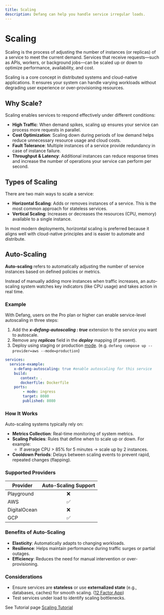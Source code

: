 ```yaml
---
title: Scaling
description: Defang can help you handle service irregular loads.
---
```


# Scaling

Scaling is the process of adjusting the number of instances (or replicas) of a service to meet the current demand. Services that receive requests—such as APIs, workers, or background jobs—can be scaled up or down to optimize performance, availability, and cost.

Scaling is a core concept in distributed systems and cloud-native applications. It ensures your system can handle varying workloads without degrading user experience or over-provisioning resources.


## Why Scale?

Scaling enables services to respond effectively under different conditions:

- **High Traffic**: When demand spikes, scaling up ensures your service can process more requests in parallel.
- **Cost Optimization**: Scaling down during periods of low demand helps reduce unnecessary resource usage and cloud costs.
- **Fault Tolerance**: Multiple instances of a service provide redundancy in case of instance failure.
- **Throughput & Latency**: Additional instances can reduce response times and increase the number of operations your service can perform per second.

## Types of Scaling

There are two main ways to scale a service:

- **Horizontal Scaling**: Adds or removes instances of a service. This is the most common approach for stateless services.
- **Vertical Scaling**: Increases or decreases the resources (CPU, memory) available to a single instance.

In most modern deployments, horizontal scaling is preferred because it aligns well with cloud-native principles and is easier to automate and distribute.

## Auto-Scaling

**Auto-scaling** refers to automatically adjusting the number of service instances based on defined policies or metrics.

Instead of manually adding more instances when traffic increases, an auto-scaling system watches key indicators (like CPU usage) and takes action in real time.

### Example

With Defang, users on the Pro plan or higher can enable service-level autoscaling in three steps:

1. Add the _**x-defang-autoscaling : true**_ extension to the service you want to autoscale.
2. Remove any _**replicas**_ field in the _**deploy**_ mapping (if present).
3. Deploy using staging or production [mode](/docs/concepts/deployments#deployment-modes). (e.g. ```defang compose up --provider=aws --mode=production```)

```yaml
services:
  service-example:
    x-defang-autoscaling: true #enable autoscaling for this service
    build:
       context: .
       dockerfile: Dockerfile
    ports:
        - mode: ingress
        target: 8080
        published: 8080
```

### How It Works

Auto-scaling systems typically rely on:

- **Metrics Collection**: Real-time monitoring of system metrics.
- **Scaling Policies**: Rules that define when to scale up or down. For example:
  - If average CPU > 85% for 5 minutes → scale up by 2 instances.
- **Cooldown Periods**: Delays between scaling events to prevent rapid, repeated changes (flapping).

### Supported Providers

| Provider       | Auto-Scaling Support |
|----------------|:--------------------:|
| Playground     |     ❌ |
| AWS            |     ✅ |
| DigitalOcean   |     ❌ |
| GCP            |     ✅ |

### Benefits of Auto-Scaling

- **Elasticity**: Automatically adapts to changing workloads.
- **Resilience**: Helps maintain performance during traffic surges or partial outages.
- **Efficiency**: Reduces the need for manual intervention or over-provisioning.

### Considerations

- Ensure services are **stateless** or use **externalized state** (e.g., databases, caches) for smooth scaling. ([12 Factor App](https://12factor.net/processes))
- Test services under load to identify scaling bottlenecks.

See Tutorial page [Scaling Tutorial](/docs/tutorials/scaling-your-services)

